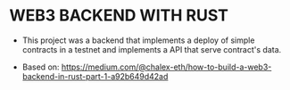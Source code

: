 # WEB3 BACKEND WITH RUST

- This project was a backend that implements a deploy of simple contracts in a testnet and implements a API that serve contract's data.

- Based on: https://medium.com/@chalex-eth/how-to-build-a-web3-backend-in-rust-part-1-a92b649d42ad
